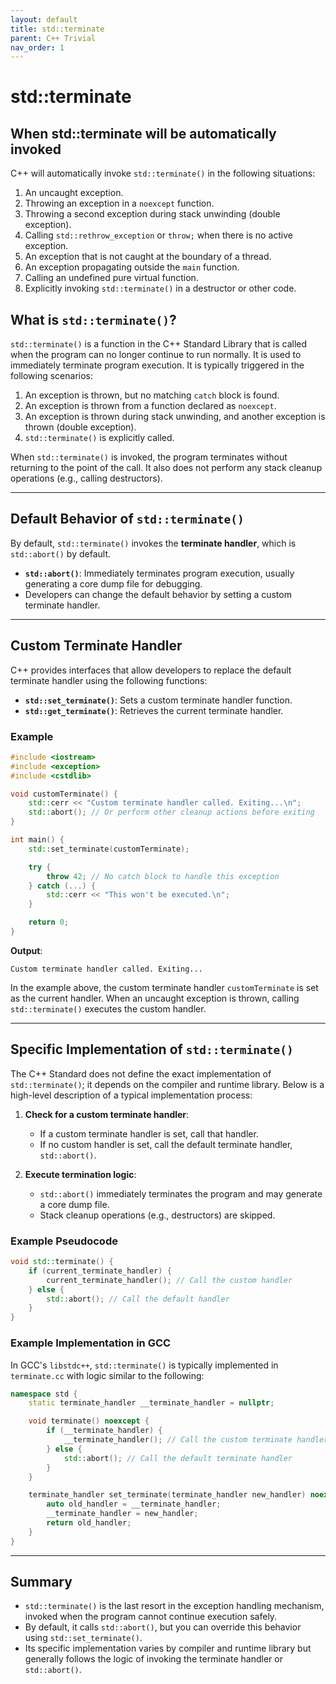 ```yaml
---
layout: default
title: std::terminate
parent: C++ Trivial
nav_order: 1
---
```


# std::terminate

## When std::terminate will be automatically invoked

C++ will automatically invoke `std::terminate()` in the following situations:

1. An uncaught exception.
2. Throwing an exception in a `noexcept` function.
3. Throwing a second exception during stack unwinding (double exception).
4. Calling `std::rethrow_exception` or `throw;` when there is no active exception.
5. An exception that is not caught at the boundary of a thread.
6. An exception propagating outside the `main` function.
7. Calling an undefined pure virtual function.
8. Explicitly invoking `std::terminate()` in a destructor or other code.

## What is `std::terminate()`?

`std::terminate()` is a function in the C++ Standard Library that is called when the program can no longer continue to run normally. It is used to immediately terminate program execution. It is typically triggered in the following scenarios:

1. An exception is thrown, but no matching `catch` block is found.
2. An exception is thrown from a function declared as `noexcept`.
3. An exception is thrown during stack unwinding, and another exception is thrown (double exception).
4. `std::terminate()` is explicitly called.

When `std::terminate()` is invoked, the program terminates without returning to the point of the call. It also does not perform any stack cleanup operations (e.g., calling destructors).

---

## Default Behavior of `std::terminate()`

By default, `std::terminate()` invokes the **terminate handler**, which is `std::abort()` by default.

- **`std::abort()`**: Immediately terminates program execution, usually generating a core dump file for debugging.
- Developers can change the default behavior by setting a custom terminate handler.

---

## Custom Terminate Handler

C++ provides interfaces that allow developers to replace the default terminate handler using the following functions:

- **`std::set_terminate()`**: Sets a custom terminate handler function.
- **`std::get_terminate()`**: Retrieves the current terminate handler.

### Example

```cpp
#include <iostream>
#include <exception>
#include <cstdlib>

void customTerminate() {
    std::cerr << "Custom terminate handler called. Exiting...\n";
    std::abort(); // Or perform other cleanup actions before exiting
}

int main() {
    std::set_terminate(customTerminate);

    try {
        throw 42; // No catch block to handle this exception
    } catch (...) {
        std::cerr << "This won't be executed.\n";
    }

    return 0;
}
```

**Output**:

```
Custom terminate handler called. Exiting...
```

In the example above, the custom terminate handler `customTerminate` is set as the current handler. When an uncaught exception is thrown, calling `std::terminate()` executes the custom handler.

---

## Specific Implementation of `std::terminate()`

The C++ Standard does not define the exact implementation of `std::terminate()`; it depends on the compiler and runtime library. Below is a high-level description of a typical implementation process:

1. **Check for a custom terminate handler**:

   - If a custom terminate handler is set, call that handler.
   - If no custom handler is set, call the default terminate handler, `std::abort()`.

2. **Execute termination logic**:
   - `std::abort()` immediately terminates the program and may generate a core dump file.
   - Stack cleanup operations (e.g., destructors) are skipped.

### Example Pseudocode

```cpp
void std::terminate() {
    if (current_terminate_handler) {
        current_terminate_handler(); // Call the custom handler
    } else {
        std::abort(); // Call the default handler
    }
}
```

### Example Implementation in GCC

In GCC's `libstdc++`, `std::terminate()` is typically implemented in `terminate.cc` with logic similar to the following:

```cpp
namespace std {
    static terminate_handler __terminate_handler = nullptr;

    void terminate() noexcept {
        if (__terminate_handler) {
            __terminate_handler(); // Call the custom terminate handler
        } else {
            std::abort(); // Call the default terminate handler
        }
    }

    terminate_handler set_terminate(terminate_handler new_handler) noexcept {
        auto old_handler = __terminate_handler;
        __terminate_handler = new_handler;
        return old_handler;
    }
}
```

---

## Summary

- `std::terminate()` is the last resort in the exception handling mechanism, invoked when the program cannot continue execution safely.
- By default, it calls `std::abort()`, but you can override this behavior using `std::set_terminate()`.
- Its specific implementation varies by compiler and runtime library but generally follows the logic of invoking the terminate handler or `std::abort()`.
